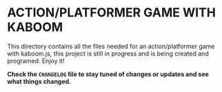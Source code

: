 # ACTION/PLATFORMER GAME WITH KABOOM

This directory contains all the files needed for an action/platformer game with kaboom.js, this project is still in progress and is being created and programed. Enjoy it!

**Check the `CHANGELOG` file to stay tuned of changes or updates and see what things changed.**